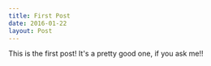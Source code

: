 ```yaml
---
title: First Post
date: 2016-01-22
layout: Post
---
```


This is the first post! It's a pretty good one, if you ask me!!
